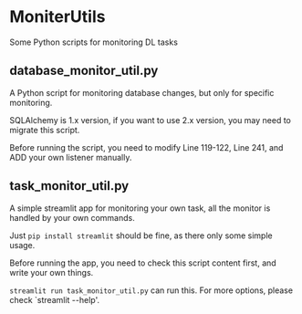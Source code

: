 # MoniterUtils
Some Python scripts for monitoring DL tasks

## database_monitor_util.py
A Python script for monitoring database changes, but only for specific monitoring.

SQLAlchemy is 1.x version, if you want to use 2.x version, you may need to migrate this script.

Before running the script, you need to modify Line 119-122, Line 241, and ADD your own listener manually.

## task_monitor_util.py
A simple streamlit app for monitoring your own task, all the monitor is handled by your own commands.

Just `pip install streamlit` should be fine, as there only some simple usage.

Before running the app, you need to check this script content first, and write your own things.

`streamlit run task_monitor_util.py` can run this. For more options, please check `streamlit --help'.
